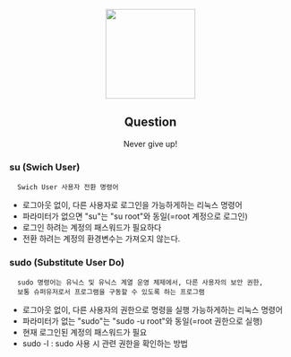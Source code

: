 <p align="center">
  <img src="https://www.pngarts.com/files/3/Linux-PNG-High-Quality-Image.png" height="160">
  
  <h2 align="center">Question</h2>
  <p align="center">Never give up! <p>
 
  </p>
</p>

###  su (Swich User)

      Swich User 사용자 전환 명령어

- 로그아웃 없이, 다른 사용자로 로그인을 가능하게하는 리눅스 명령어
- 파라미터가 없으면 "su"는 "su root"와 동일(=root 계정으로 로그인)
- 로그인 하려는 계정의 패스워드가 필요하다
- 전환 하려는 계정의 환경변수는 가져오지 않는다.

### sudo (Substitute User Do)


      sudo 명령어는 유닉스 및 유닉스 계열 운영 체제에서, 다른 사용자의 보안 권한, 
      보통 슈퍼유저로서 프로그램을 구동할 수 있도록 하는 프로그램
      
- 로그아웃 없이, 다른 사용자의 권한으로 명령을 실행 가능하게하는 리눅스 명령어
- 파라미터가 없는 "sudo"는 "sudo -u root"와 동일(=root 권한으로 실행)
- 현재 로그인된 계정의 패스워드가 필요
- sudo -l : sudo 사용 시 관련 권한을 확인하는 방법

